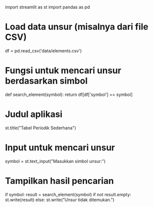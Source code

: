import streamlit as st
import pandas as pd

# Load data unsur (misalnya dari file CSV)
df = pd.read_csv('data/elements.csv')

# Fungsi untuk mencari unsur berdasarkan simbol
def search_element(symbol):
    return df[df['symbol'] == symbol]

# Judul aplikasi
st.title("Tabel Periodik Sederhana")

# Input untuk mencari unsur
symbol = st.text_input("Masukkan simbol unsur:")

# Tampilkan hasil pencarian
if symbol:
    result = search_element(symbol)
    if not result.empty:
        st.write(result)
    else:
        st.write("Unsur tidak ditemukan.")

